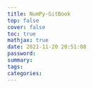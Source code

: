 ```yaml
---
title: NumPy-GitBook
top: false
cover: false
toc: true
mathjax: true
date: 2021-11-20 20:51:08
password:
summary:
tags:
categories:
---
```

